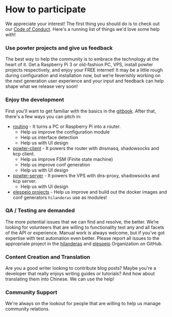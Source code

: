 # How to participate

We appreciate your interest! The first thing you should do is to check out our [Code of Conduct](https://github.com/hilanderas/powter-server/blob/master/.github/CODE_OF_CONDUCT.md). Here's a running list of things we'd love some help with!

### Use powter projects and give us feedback 
The best way to help the community is to embrace the technology at the heart of it. Get a Raspberry Pi 3 or old-fashion PC, VPS, install powter projects respectively, and enjoy your FREE internet! It may be a little rough during configuration and installation now, but we’re feverishly working on the next generation user experience and your input and feedback can help shape what we release very soon!

### Enjoy the development
First you'll want to get familiar with the basics in the [gitbook](https://hilanderas.github.io/). After that, there's a few ways you can pitch in:
* [routing](https://github.com/hilanderas/routing) - It turns a PC or Raspberry Pi into a router. 
  * Help us improve the configuration module
  * Help us interface detection
  * Help us with UI design
* [powter-client](https://github.com/hilanderas/powter-client) - It powers the router with dnsmasq, shadowsocks and kcp client.
  * Help us improve FSM (Finite state machine)
  * Help us improve conf generation
  * Help us with UI design
* [powter-server](https://github.com/hilanderas/powter-server) - It powers the VPS with dns-proxy, shadowsocks and kcp server. 
  * Help us with UI design
* [elespejo projects](https://github.com/elespejo) - Help us improve and build out the docker images and conf generators `hilanderas` use as modules!

### QA / Testing are demanded
The more potential issues that we can find and resolve, the better. We’re looking for volunteers that are willing to functionality test any and all facets of the API or experience. Manual work is always welcome, but if you’ve got expertise with test automation even better. Please report all issues to the appropriate project in the [hilanderas](https://github.com/hilanderas) and [elespejo](https://github.com/elespejo) Organization on GitHub.

### Content Creation and Translation 
Are you a good writer looking to contribute blog posts? Maybe you're a developer that really enjoys writing guides or tutorials? And how about translating them into Chinese. We can use the help!

### Community Support
We're always on the lookout for people that are willing to help us manage community relations.

